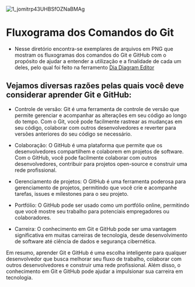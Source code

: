 ![1_jomitrp43UHBSfOZNaBMAg](https://user-images.githubusercontent.com/17755195/128590778-5140bc14-d5d7-40c4-9b63-aea81a347241.png)

# Fluxograma dos Comandos do Git

* Nesse diretório encontra-se exemplares de arquivos em PNG que mostram os fluxogramas dos comandos do Git e GitHub com o propósito de ajudar a entender a utilização e a finalidade de cada um deles, pelo qual foi feito na ferramento [Dia Diagram Editor](http://dia-installer.de/)

## Vejamos diversas razões pelas quais você deve considerar aprender Git e GitHub:

* Controle de versão: Git é uma ferramenta de controle de versão que permite gerenciar e acompanhar as alterações em seu código ao longo do tempo. Com o Git, você pode facilmente rastrear as mudanças em seu código, colaborar com outros desenvolvedores e reverter para versões anteriores do seu código se necessário.

* Colaboração: O GitHub é uma plataforma que permite que os desenvolvedores compartilhem e colaborem em projetos de software. Com o GitHub, você pode facilmente colaborar com outros desenvolvedores, contribuir para projetos open-source e construir uma rede profissional.

* Gerenciamento de projetos: O GitHub é uma ferramenta poderosa para gerenciamento de projetos, permitindo que você crie e acompanhe tarefas, issues e milestones para o seu projeto.

* Portfólio: O GitHub pode ser usado como um portfólio online, permitindo que você mostre seu trabalho para potenciais empregadores ou colaboradores.

* Carreira: O conhecimento em Git e GitHub pode ser uma vantagem significativa em muitas carreiras de tecnologia, desde desenvolvimento de software até ciência de dados e segurança cibernética.

Em resumo, aprender Git e GitHub é uma escolha inteligente para qualquer desenvolvedor que busca melhorar seu fluxo de trabalho, colaborar com outros desenvolvedores e construir uma rede profissional. Além disso, o conhecimento em Git e GitHub pode ajudar a impulsionar sua carreira em tecnologia.
